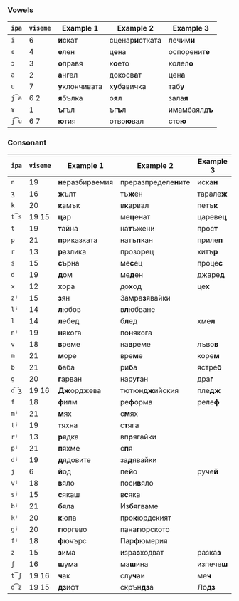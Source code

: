 ### Vowels

| `ipa` | `viseme` | Example 1           | Example 2               | Example 3        |
|-------|----------|---------------------|-------------------------|------------------|
| `i`   | 6        | **и**скат           | сценар**и**стката       | лечим**и**       |
| `ɛ`   | 4        | **е**лен            | ц**е**на                | оспоренит**е**   |
| `ɔ`   | 3        | **о**правя          | к**о**ето               | колел**о**       |
| `a`   | 2        | **а**нгел           | докосв**а**т            | цен**а**         |
| `u`   | 7        | **у**клончивата     | х**у**бавичка           | таб**у**         |
| `j͡a` | 6 2      | **я**бълка          | о**я**л                 | зала**я**        |
| `ɤ`   | 1        | **ъ**гъл            | ъг**ъ**л                | имамбаялд**ъ**   |
| `j͡u` | 6 7      | **ю**тия            | отво**ю**вал            | сто**ю**         |

### Consonant

| `ipa` | `viseme` | Example 1           | Example 2               | Example 3        |
|-------|----------|---------------------|-------------------------|------------------|
| `n`   | 19       | **н**еразбираемия   | преразпределе**н**ите   | иска**н**        |
| `ʒ`   | 16       | **ж**ълт            | тъ**ж**ен               | тарале**ж**      |
| `k`   | 20       | **к**амък           | в**к**арвал             | петъ**к**        |
| `t͡s` | 19 15    | **ц**ар             | ме**ц**енат             | цареве**ц**      |
| `t`   | 19       | **т**айна           | на**т**ъжени            | прос**т**        |
| `p`   | 21       | **п**риказката      | натъ**п**кан            | приле**п**       |
| `r`   | 13       | **р**азлика         | прозо**р**ец            | хитъ**р**        |
| `s`   | 15       | **с**ърна           | ме**с**ец               | проце**с**       |
| `d`   | 19       | **д**ом             | ме**д**ен               | джаре**д**       |
| `x`   | 12       | **х**ора            | до**х**од               | це**х**          |
| `zʲ`  | 15       | **з**ян             | Замра**з**явайки        |                  |
| `lʲ`  | 14       | **л**юбов           | в**л**юбване            |                  |
| `l`   | 14       | **л**ебед           | б**л**ед                | хме**л**         |
| `nʲ`  | 19       | **н**якога          | по**н**якога            |                  |
| `v`   | 18       | **в**реме           | на**в**реме             | лъво**в**        |
| `m`   | 21       | **м**оре            | вре**м**е               | коре**м**        |
| `b`   | 21       | **б**аба            | ри**б**а                | ястре**б**       |
| `g`   | 20       | **г**арван          | нару**г**ан             | дра**г**         |
| `d͡ʒ` | 19 16    | **Дж**орджева       | тютюн**дж**ийския       | пле**дж**        |
| `f`   | 18       | **ф**илм            | ре**ф**орма             | реле**ф**        |
| `mʲ`  | 21       | **м**ях             | с**м**ях                |                  |
| `tʲ`  | 19       | **т**яхна           | с**т**яга               |                  |
| `rʲ`  | 13       | **р**ядка           | вп**р**ягайки           |                  |
| `pʲ`  | 21       | **п**яхме           | с**п**я                 |                  |
| `dʲ`  | 19       | **д**ядовите        | за**д**явайки           |                  |
| `j`   | 6        | **й**од             | пе**й**о                | руче**й**        |
| `vʲ`  | 18       | **в**яло            | поси**в**яло            |                  |
| `sʲ`  | 15       | **с**якаш           | в**с**яка               |                  |
| `bʲ`  | 21       | **б**яла            | Из**б**ягваме           |                  |
| `kʲ`  | 20       | **к**юпа            | про**к**юрдският        |                  |
| `gʲ`  | 20       | **г**юргево         | пана**г**юрското        |                  |
| `fʲ`  | 18       | **ф**ючърс          | Пар**ф**юмерия          |                  |
| `z`   | 15       | **з**има            | изра**з**ходват         | разка**з**       |
| `ʃ`   | 16       | **ш**ума            | ма**ш**ина              | изпече**ш**      |
| `t͡ʃ` | 19 16    | **ч**ак             | слу**ч**аи              | ме**ч**          |
| `d͡z` | 19 15    | **дз**ифт           | скрън**дз**а            | Ло**дз**         |